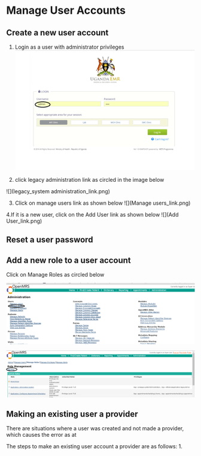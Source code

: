 # Manage User Accounts
## Create a new user account
1. Login as a user with administrator privileges
![](Log_in_as_Admin.png) 

2. click legacy administration link as circled in the image below

![](legacy_system administration_link.png)

3. Click on manage users link as shown below
![](Manage users_link.png)


4.If it is a new user, click on the Add User link as shown below
![](Add User_link.png)
## Reset a user password

## Add a new role to a user account 
Click on Manage Roles as circled below

![](manage_user_roles.png)

![](Add_user_role_link.png)

## Making an existing user a provider
There are situations where a user was created and not made a provider, which causes the error as at 

The steps to make an existing user account a provider are as follows:
1. 
